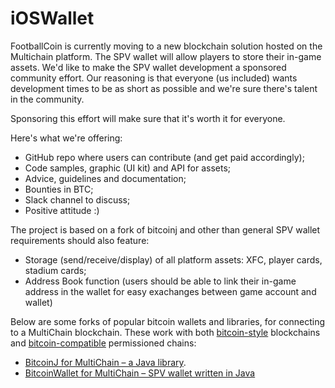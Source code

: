 # iOSWallet

FootballCoin is currently moving to a new blockchain solution hosted on the Multichain platform.
The SPV wallet will allow players to store their in-game assets. We'd like to make the SPV wallet development a sponsored community effort.
Our reasoning is that everyone (us included) wants development times to be as short as possible and we're sure there's talent in the community.

Sponsoring this effort will make sure that it's worth it for everyone.

Here's what we're offering:
- GitHub repo where users can contribute (and get paid accordingly);
- Code samples, graphic (UI kit) and API for assets;
- Advice, guidelines and documentation;
- Bounties in BTC;
- Slack channel to discuss;
- Positive attitude :)

The project is based on a fork of bitcoinj and other than general SPV wallet requirements should also feature:
- Storage (send/receive/display) of all platform assets: XFC, player cards, stadium cards;
- Address Book function (users should be able to link their in-game address in the wallet for easy exachanges between game account and wallet)

Below are some forks of popular bitcoin wallets and libraries, for connecting to a MultiChain blockchain. These work with both [bitcoin-style](https://www.multichain.com/developers/creating-connecting/#bitcoin-style) blockchains and [bitcoin-compatible](https://www.multichain.com/developers/peer-handshaking/#bitcoin) permissioned chains:

* [BitcoinJ for MultiChain – a Java library](https://github.com/MultiChain/sample-bitcoinj).
* [BitcoinWallet for MultiChain – SPV wallet written in Java](https://github.com/MultiChain/sample-BitcoinWallet)
